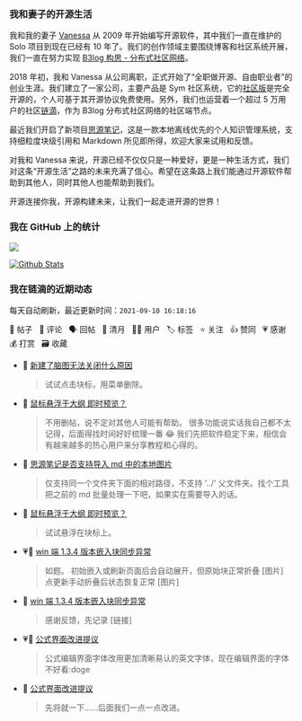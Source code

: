### 我和妻子的开源生活

我和我的妻子 [Vanessa](https://github.com/Vanessa219) 从 2009 年开始编写开源软件，其中我们一直在维护的 Solo 项目到现在已经有 10 年了。我们的创作领域主要围绕博客和社区系统开展，我们一直在努力实现 [B3log 构思 - 分布式社区网络](https://ld246.com/article/1546941897596)。

2018 年初，我和 Vanessa 从公司离职，正式开始了“全职做开源、自由职业者”的创业生涯。我们建立了一家公司，主要产品是 Sym 社区系统，它的[社区版](https://github.com/88250/symphony)是完全开源的，个人可基于其开源协议免费使用。另外，我们也运营着一个超过 5 万用户的社区[链滴](https://ld246.com)，作为 B3log 分布式社区网络的社区端节点。

最近我们开启了新项目[思源笔记](https://github.com/siyuan-note/siyuan)，这是一款本地离线优先的个人知识管理系统，支持细粒度块级引用和 Markdown 所见即所得，欢迎大家来试用和反馈。

对我和 Vanessa 来说，开源已经不仅仅只是一种爱好，更是一种生活方式，我们对这条“开源生活”之路的未来充满了信心。希望在这条路上我们能通过开源软件帮助到其他人，同时其他人也能帮助到我们。

开源连接你我，开源构建未来，让我们一起走进开源的世界！

### 我在 GitHub 上的统计

<a title="Hits" target="_blank" href="https://github.com/88250/88250"><img src="https://hits.b3log.org/88250/88250.svg"></a>

[![Github Stats](https://github-readme-stats.vercel.app/api?username=88250&theme=tokyonight&show_icons=true)](https://github.com/88250)

<!--events start -->

### 我在链滴的近期动态

每天自动刷新，最近更新时间：`2021-09-10 16:18:16`

📝 帖子 &nbsp; 💬 评论 &nbsp; 🗣 回帖 &nbsp; 🌙 清月 &nbsp; 👨‍💻 用户 &nbsp; 🏷️ 标签 &nbsp; ⭐️ 关注 &nbsp; 👍 赞同 &nbsp; 💗 感谢 &nbsp; 💰 打赏 &nbsp; 🗃 收藏

* 💬 [新建了脑图无法关闭什么原因](https://ld246.com/article/1631245014281/comment/1631245250216#comments)

  > 试试点击块标，用菜单删除。
* 💬 [鼠标悬浮于大纲 即时预览？](https://ld246.com/article/1631242911244/comment/1631244991201#comments)

  > 不用删帖，说不定对其他人可能有帮助。 很多功能说实话我自己都不太记得，后面得找时间好好梳理一番 😂 我们先把软件稳定下来，相信会有越来越多的热心用户来分享教程和心得的。
* 💬 [思源笔记是否支持导入 md 中的本地图片](https://ld246.com/article/1631244348134/comment/1631244749992#comments)

  > 仅支持同一个文件夹下面的相对路径，不支持 '../' 父文件夹。找个工具把之前的 md 批量处理一下吧，如果实在需要导入的话。
* 💬 [鼠标悬浮于大纲 即时预览？](https://ld246.com/article/1631242911244/comment/1631243527176#comments)

  > 试试悬浮在块标上。
* 💗📝 [win 端 1.3.4 版本嵌入块同步异常](https://ld246.com/article/1631028824880)

  > 如题。 初始嵌入或刷新页面后会自动展开，但原始块正常折叠 [图片] 点更新手动折叠后状态恢复正常 [图片]
* 💬 [win 端 1.3.4 版本嵌入块同步异常](https://ld246.com/article/1631028824880/comment/1631241226360#comments)

  > 感谢反馈，先记录 [链接]
* 💗📝 [公式界面改进提议](https://ld246.com/article/1631152691222)

  > 公式编辑界面字体改用更加清晰易认的英文字体，现在编辑界面的字体不好看:doge
* 💬 [公式界面改进提议](https://ld246.com/article/1631152691222/comment/1631241012101#comments)

  > 先将就一下……后面我们一点一点改进。


<!--events end -->
